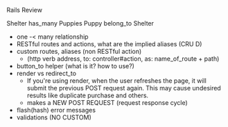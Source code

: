 Rails Review

Shelter has_many Puppies
Puppy belong_to Shelter
* one -< many relationship
* RESTful routes and actions, what are the implied aliases (CRU D)
* custom routes, aliases (non RESTful action)
  * (http verb address, to: controller#action, as: name_of_route + path)
* button_to helper (what is it? how to use?)
* render vs redirect_to
  * If you're using render, when the user refreshes the page, it will submit the previous POST request again. This may cause undesired results like duplicate purchase and others.
  * makes a NEW POST REQUEST (request response cycle)
* flash(hash) error messages
* validations (NO CUSTOM)
